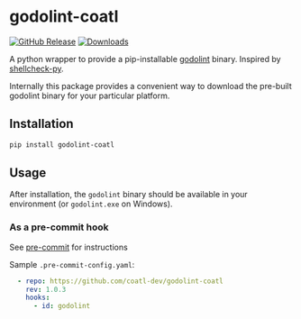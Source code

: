 # godolint-coatl

[![GitHub Release](https://img.shields.io/github/v/release/coatl-dev/godolint-coatl)](https://github.com/coatl-dev/godolint-coatl/releases/latest)
[![Downloads](https://static.pepy.tech/badge/godolint-coatl)](https://pepy.tech/project/godolint-coatl)

A python wrapper to provide a pip-installable [godolint] binary. Inspired by
[shellcheck-py].

Internally this package provides a convenient way to download the pre-built
godolint binary for your particular platform.

## Installation

```bash
pip install godolint-coatl
```

## Usage

After installation, the `godolint` binary should be available in your
environment (or `godolint.exe` on Windows).

### As a pre-commit hook

See [pre-commit] for instructions

Sample `.pre-commit-config.yaml`:

```yaml
  - repo: https://github.com/coatl-dev/godolint-coatl
    rev: 1.0.3
    hooks:
      - id: godolint
```

[godolint]: https://github.com/zabio3/godolint
[pre-commit]: https://pre-commit.com
[shellcheck-py]: https://github.com/shellcheck-py/shellcheck-py
